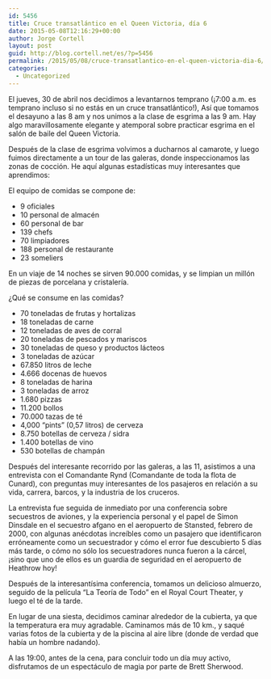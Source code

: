 ```yaml
---
id: 5456
title: Cruce transatlántico en el Queen Victoria, día 6
date: 2015-05-08T12:16:29+00:00
author: Jorge Cortell
layout: post
guid: http://blog.cortell.net/es/?p=5456
permalink: /2015/05/08/cruce-transatlantico-en-el-queen-victoria-dia-6/
categories:
  - Uncategorized
---
```

El jueves, 30 de abril nos decidimos a levantarnos temprano (¡7:00 a.m. es temprano incluso si no estás en un cruce transatlántico!), Así que tomamos el desayuno a las 8 am y nos unimos a la clase de esgrima a las 9 am. Hay algo maravillosamente elegante y atemporal sobre practicar esgrima en el salón de baile del Queen Victoria.

Después de la clase de esgrima volvimos a ducharnos al camarote, y luego fuimos directamente a un tour de las galeras, donde inspeccionamos las zonas de cocción. He aquí algunas estadísticas muy interesantes que aprendimos:

El equipo de comidas se compone de:

  * 9 oficiales
  * 10 personal de almacén
  * 60 personal de bar
  * 139 chefs
  * 70 limpiadores
  * 188 personal de restaurante
  * 23 someliers

En un viaje de 14 noches se sirven 90.000 comidas, y se limpian un millón de piezas de porcelana y cristalería.
  
¿Qué se consume en las comidas?

  * 70 toneladas de frutas y hortalizas
  * 18 toneladas de carne
  * 12 toneladas de aves de corral
  * 20 toneladas de pescados y mariscos
  * 30 toneladas de queso y productos lácteos
  * 3 toneladas de azúcar
  * 67.850 litros de leche
  * 4.666 docenas de huevos
  * 8 toneladas de harina
  * 3 toneladas de arroz
  * 1.680 pizzas
  * 11.200 bollos
  * 70.000 tazas de té
  * 4,000 “pints” (0,57 litros) de cerveza
  * 8.750 botellas de cerveza / sidra
  * 1.400 botellas de vino
  * 530 botellas de champán

Después del interesante recorrido por las galeras, a las 11, asistimos a una entrevista con el Comandante Rynd (Comandante de toda la flota de Cunard), con preguntas muy interesantes de los pasajeros en relación a su vida, carrera, barcos, y la industria de los cruceros.

La entrevista fue seguida de inmediato por una conferencia sobre secuestros de aviones, y la experiencia personal y el papel de Simon Dinsdale en el secuestro afgano en el aeropuerto de Stansted, febrero de 2000, con algunas anécdotas increíbles como un pasajero que identificaron erróneamente como un secuestrador y cómo el error fue descubierto 5 días más tarde, o cómo no sólo los secuestradores nunca fueron a la cárcel, ¡sino que uno de ellos es un guardia de seguridad en el aeropuerto de Heathrow hoy!

Después de la interesantísima conferencia, tomamos un delicioso almuerzo, seguido de la película &#8220;La Teoría de Todo&#8221; en el Royal Court Theater, y luego el té de la tarde.

En lugar de una siesta, decidimos caminar alrededor de la cubierta, ya que la temperatura era muy agradable. Caminamos más de 10 km., y saqué varias fotos de la cubierta y de la piscina al aire libre (donde de verdad que había un hombre nadando).

A las 19:00, antes de la cena, para concluir todo un día muy activo, disfrutamos de un espectáculo de magia por parte de Brett Sherwood.
